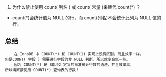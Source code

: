 1. 为什么禁止使用 count( 列名 ) 或 count( 常量 )来替代 count(*) ？
- count(*)会统计值为 NULL 的行，而 count(列名)不会统计此列为 NULL 值的行。
## 总结
```text
    在 InnoDB 中 COUNT(*) 和 COUNT(1) 实现上没有区别，而且效率一样，
但是COUNT( 字段 ) 需要进行字段的非 NULL 判断，所以效率会低一些。
    因为 COUNT(*) 是 SQL92 定义的标准统计行数的语法，并且效率高，
所以请直接使用 COUNT(*) 查询表的行数！
```